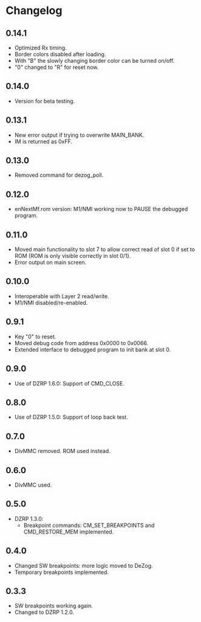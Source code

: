 # Changelog

## 0.14.1
- Optimized Rx timing.
- Border colors disabled after loading.
- With "B" the slowly changing border color can be turned on/off.
- "0" changed to "R" for reset now.

## 0.14.0
- Version for beta testing.

## 0.13.1
- New error output if trying to overwrite MAIN_BANK.
- IM is returned as 0xFF.

## 0.13.0
- Removed command for dezog_poll.

## 0.12.0
- enNextMf.rom version: M1/NMI working now to PAUSE the debugged program.

## 0.11.0
- Moved main functionality to slot 7 to allow correct read of slot 0 if set to ROM (ROM is only visible correctly in slot 0/1).
- Error output on main screen.

## 0.10.0
- Interoperable with Layer 2 read/write.
- M1/NMI disabled/re-enabled.

## 0.9.1
- Key "0" to reset.
- Moved debug code from address 0x0000 to 0x0066.
- Extended interface to debugged program to init bank at slot 0.

## 0.9.0
- Use of DZRP 1.6.0: Support of CMD_CLOSE.

## 0.8.0
- Use of DZRP 1.5.0: Support of loop back test.

## 0.7.0
- DivMMC removed. ROM used instead.

## 0.6.0
- DivMMC used.

## 0.5.0
- DZRP 1.3.0:
	- Breakpoint commands: CM_SET_BREAKPOINTS and CMD_RESTORE_MEM implemented.

## 0.4.0
- Changed SW breakpoints: more logic moved to DeZog.
- Temporary breakpoints implemented.

## 0.3.3
- SW breakpoints working again.
- Changed to DZRP 1.2.0.
